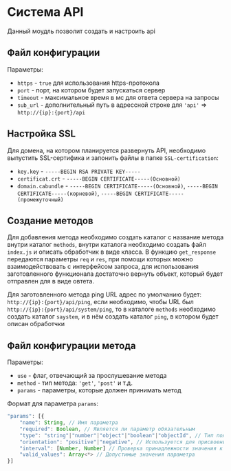 # Система API
Данный моудль позволит создать и настроить api

## Файл конфигурации
Параметры:
- `https` - `true` для использования https-протокола
- `port` - порт, на котором будет запускаться сервер
- `timeout` - максимальное время в мс для ответа сервера на запросы
- `sub_url` - дополнительный путь в адрессной строке для `'api'` => `http://{ip}:{port}/api`

## Настройка SSL
Для домена, на котором планируется развернуть API, необходимо выпустить SSL-сертифика и запонить файлы в папке `SSL-certification`:
- `key.key` - `-----BEGIN RSA PRIVATE KEY-----`
- `certificat.crt` - `-----BEGIN CERTIFICATE-----(Основной)`
- `domain.cabundle` - `-----BEGIN CERTIFICATE-----(Основной)`, `-----BEGIN CERTIFICATE-----(корневой)`, `-----BEGIN CERTIFICATE-----(промежуточный)`

## Создание методов
Для добавления метода необходимо создать каталог с название метода внутри каталог `methods`, внутри каталога необходимо создать файл `index.js` и описать обработчик в виде класса. В функцию `get_response` передаются параметры `req` и `res`, при помощи которых можно взаимодействовать с интерфейсом запроса, для использования заготовленного функционала достаточно вернуть объект, который будет отправлен для в виде овтета.

Для заготовленного метода ping URL адрес по умолчанию будет: `http://{ip}:{port}/api/ping`, если необходимо, чтобы URL был `http://{ip}:{port}/api/system/ping`, то в каталоге `methods` необходимо создать каталог `saystem`, и в нём создать каталог `ping`, в котором будет описан обработчки

## Файл конфигурации метода
Параметры:
- `use` - флаг, отвечающий за прослушевание метода
- `method` - тип метода: `'get'`, `'post'` и т.д.
- `params` - параметры, которые должен принимать метод

Формат для параметра `params`:
```javascript
"params": [{
    "name": String, // Имя параметра
    "required": Boolean, // Является ли параметр обязательным
    "type": "string"|"number"|"object"|"boolean"|"objectId", // Тип получаемого значения
    "orientation": "positive"|"negative", // Используется для присвоения определнного знака числу, если type = "number"; Не указывайте, если знак должен остаться неизменным
    "interval": [Number, Number] // Проверка принадлежности значения к промежутку, если type = "number"; Не указывайте, если ограничей для значения нет
    "valid_values": Array<*> // Допустимые значения параметра
}]
```
